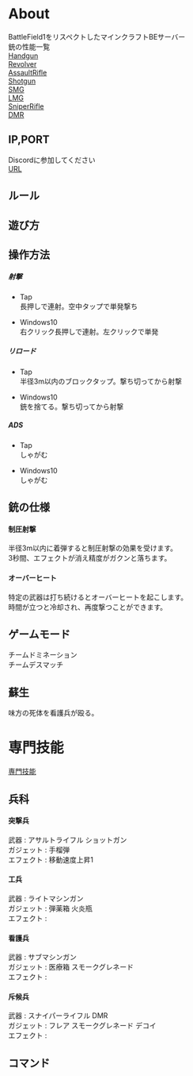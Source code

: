 # About
BattleField1をリスペクトしたマインクラフトBEサーバー  
銃の性能一覧  
[Handgun](https://minedeeprock.github.io/HandGun)  
[Revolver](https://minedeeprock.github.io/Revolver)  
[AssaultRifle](https://minedeeprock.github.io/AssaultRifle)  
[Shotgun](https://minedeeprock.github.io/Shotgun)  
[SMG](https://minedeeprock.github.io/SMG)  
[LMG](https://minedeeprock.github.io/LMG)  
[SniperRifle](https://minedeeprock.github.io/SniperRifle)  
[DMR](https://minedeeprock.github.io/DMR)  



## IP,PORT
Discordに参加してください  
[URL](https://discord.gg/xKRYNBg)

## ルール

## 遊び方

## 操作方法
##### 射撃
- Tap  
長押しで連射。空中タップで単発撃ち

- Windows10  
右クリック長押しで連射。左クリックで単発

##### リロード
- Tap  
半径3m以内のブロックタップ。撃ち切ってから射撃

- Windows10  
銃を捨てる。撃ち切ってから射撃

##### ADS
- Tap  
しゃがむ

- Windows10  
しゃがむ

## 銃の仕様

#### 制圧射撃
半径3m以内に着弾すると制圧射撃の効果を受けます。  
3秒間、エフェクトが消え精度がガクンと落ちます。

#### オーバーヒート
特定の武器は打ち続けるとオーバーヒートを起こします。  
時間が立つと冷却され、再度撃つことができます。

## ゲームモード
チームドミネーション  
チームデスマッチ

## 蘇生
味方の死体を看護兵が殴る。  

# 専門技能
[専門技能](https://minedeeprock.github.io/Skill)  

## 兵科
#### 突撃兵  
 武器 : アサルトライフル ショットガン  
 ガジェット : 手榴弾  
 エフェクト : 移動速度上昇1  
#### 工兵  
  武器 : ライトマシンガン  
  ガジェット : 弾薬箱 火炎瓶  
  エフェクト :   
#### 看護兵  
   武器 : サブマシンガン  
   ガジェット : 医療箱 スモークグレネード  
   エフェクト :   
#### 斥候兵  
   武器 : スナイパーライフル DMR  
   ガジェット : フレア スモークグレネード デコイ  
   エフェクト :      

## コマンド

